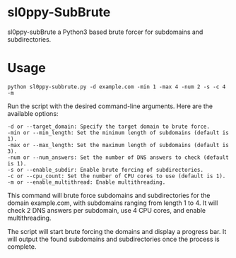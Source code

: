 # sl0ppy-SubBrute
sl0ppy-subBrute a Python3 based brute forcer for subdomains and subdirectories. 

# Usage
`python sl0ppy-subbrute.py -d example.com -min 1 -max 4 -num 2 -s -c 4 -m`

Run the script with the desired command-line arguments. Here are the available options:

    -d or --target_domain: Specify the target domain to brute force.
    -min or --min_length: Set the minimum length of subdomains (default is 1).
    -max or --max_length: Set the maximum length of subdomains (default is 3).
    -num or --num_answers: Set the number of DNS answers to check (default is 1).
    -s or --enable_subdir: Enable brute forcing of subdirectories.
    -c or --cpu_count: Set the number of CPU cores to use (default is 1).
    -m or --enable_multithread: Enable multithreading.

This command will brute force subdomains and subdirectories for the domain example.com, with subdomains ranging from length 1 to 4. It will check 2 DNS answers per subdomain, use 4 CPU cores, and enable multithreading.

The script will start brute forcing the domains and display a progress bar. It will output the found subdomains and subdirectories once the process is complete.
